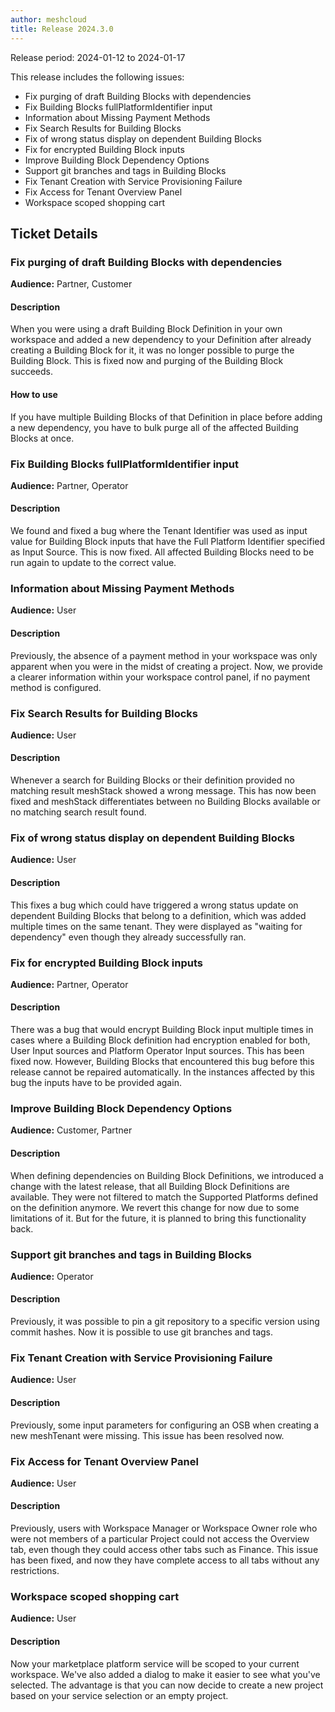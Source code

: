 ```yaml
---
author: meshcloud
title: Release 2024.3.0
---
```


Release period: 2024-01-12 to 2024-01-17

This release includes the following issues:
* Fix purging of draft Building Blocks with dependencies
* Fix Building Blocks fullPlatformIdentifier input
* Information about Missing Payment Methods
* Fix Search Results for Building Blocks
* Fix of wrong status display on dependent Building Blocks
* Fix for encrypted Building Block inputs
* Improve Building Block Dependency Options
* Support git branches and tags in Building Blocks
* Fix Tenant Creation with Service Provisioning Failure
* Fix Access for Tenant Overview Panel
* Workspace scoped shopping cart
<!--truncate-->

## Ticket Details
### Fix purging of draft Building Blocks with dependencies
**Audience:** Partner, Customer<br>

#### Description
When you were using a draft Building Block Definition in your own workspace and added
a new dependency to your Definition after already creating a Building Block for it, it
was no longer possible to purge the Building Block. This is fixed now and purging of the
Building Block succeeds.

#### How to use
If you have multiple Building Blocks of that Definition in place before adding a new dependency,
you have to bulk purge all of the affected Building Blocks at once.

### Fix Building Blocks fullPlatformIdentifier input
**Audience:** Partner, Operator<br>

#### Description
We found and fixed a bug where the Tenant Identifier was used as
input value for Building Block inputs that have the Full Platform Identifier
specified as Input Source. This is now fixed. All affected Building Blocks 
need to be run again to update to the correct value.

### Information about Missing Payment Methods
**Audience:** User<br>

#### Description
Previously, the absence of a payment method in your workspace was only apparent when you were in the 
midst of creating a project. Now, we provide a clearer information within your workspace control panel, 
if no payment method is configured.

### Fix Search Results for Building Blocks
**Audience:** User<br>

#### Description
Whenever a search for Building Blocks or their definition provided no matching result meshStack showed a wrong message. This has now been fixed and meshStack differentiates between no Building Blocks available or no matching search result found.

### Fix of wrong status display on dependent Building Blocks
**Audience:** User<br>

#### Description
This fixes a bug which could have triggered a wrong status update on dependent 
Building Blocks that belong to a definition, which was added multiple times on the same tenant. 
They were displayed as "waiting for dependency" even though they already 
successfully ran.

### Fix for encrypted Building Block inputs
**Audience:** Partner, Operator<br>

#### Description
There was a bug that would encrypt Building Block input multiple times
in cases where a Building Block definition had encryption enabled for both,
User Input sources and Platform Operator Input sources. This has been fixed
now. However, Building Blocks that encountered this bug before this release
cannot be repaired automatically. In the instances affected by this bug
the inputs have to be provided again.

### Improve Building Block Dependency Options
**Audience:** Customer, Partner<br>

#### Description
When defining dependencies on Building Block Definitions, we introduced a change with the latest release,
that all Building Block Definitions are available. They were not filtered to match the Supported Platforms
defined on the definition anymore. We revert this change for now due to some limitations of it. But for the future,
it is planned to bring this functionality back.

### Support git branches and tags in Building Blocks
**Audience:** Operator<br>

#### Description
Previously, it was possible to pin a git repository to a specific version using commit
hashes. Now it is possible to use git branches and tags.

### Fix Tenant Creation with Service Provisioning Failure
**Audience:** User<br>

#### Description
Previously, some input parameters for configuring an OSB when creating a new meshTenant were 
missing. This issue has been resolved now.

### Fix Access for Tenant Overview Panel
**Audience:** User<br>

#### Description
Previously, users with Workspace Manager or Workspace Owner role 
who were not members of a particular Project could not access 
the Overview tab, even though they could access other tabs such 
as Finance. This issue has been fixed, and now they have complete 
access to all tabs without any restrictions.

### Workspace scoped shopping cart
**Audience:** User<br>

#### Description
Now your marketplace platform service will be scoped to your current 
workspace. We've also added a dialog to make it easier to see what 
you've selected. The advantage is that you can now decide to create 
a new project based on your service selection or an empty project.

